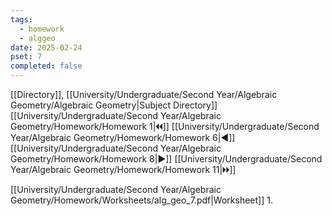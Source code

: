 ```yaml
---
tags:
  - homework
  - alggeo
date: 2025-02-24
pset: 7
completed: false
---
```

[[Directory]], [[University/Undergraduate/Second Year/Algebraic Geometry/Algebraic Geometry|Subject Directory]]
[[University/Undergraduate/Second Year/Algebraic Geometry/Homework/Homework 1|🞀🞀]] [[University/Undergraduate/Second Year/Algebraic Geometry/Homework/Homework 6|◀]] [[University/Undergraduate/Second Year/Algebraic Geometry/Homework/Homework 8|▶]] [[University/Undergraduate/Second Year/Algebraic Geometry/Homework/Homework 11|🞂🞂]]

[[University/Undergraduate/Second Year/Algebraic Geometry/Homework/Worksheets/alg_geo_7.pdf|Worksheet]]
1. 
